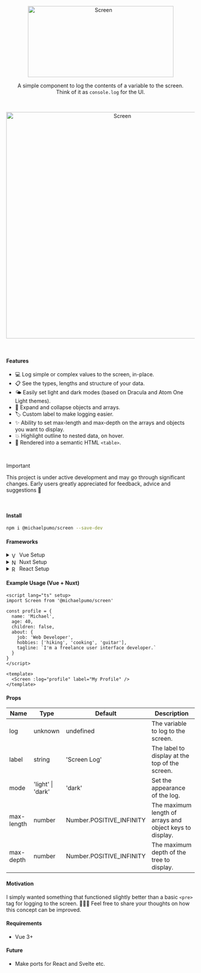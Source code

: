 <p align="center">
  <picture>
    <source media="(prefers-color-scheme: dark)" srcset="https://github.com/michaelpumo/screen/assets/4269460/0fb2d2db-6ce3-442b-ac76-b6005ee66e4f">
    <source media="(prefers-color-scheme: light)" srcset="https://github.com/michaelpumo/screen/assets/4269460/6861760b-d9e4-4682-9f97-d11f1c8cd118">
    <img alt="Screen" src="https://github.com/michaelpumo/screen/assets/4269460/6861760b-d9e4-4682-9f97-d11f1c8cd118" width="389" height="190" style="max-width: 100%;">
  </picture>
</p>

<p align="center">A simple component to log the contents of a variable to the screen.<br>Think of it as <code>console.log</code> for the UI.</p>

<br>

<p align="center">
  <picture>
    <img alt="Screen" src="https://github.com/michaelpumo/screen/assets/4269460/5be158c3-001f-4d0e-babe-745568452c16" width="605">
  </picture>
</p>

<br>

#### Features
- 💻 Log simple or complex values to the screen, in-place.
- 📋 See the types, lengths and structure of your data.
- 🌤️ Easily set light and dark modes (based on Dracula and Atom One Light themes).
- 👻 Expand and collapse objects and arrays.
- 🏷️ Custom label to make logging easier.
- ✨ Ability to set max-length and max-depth on the arrays and objects you want to display.
- 💥 Highlight outline to nested data, on hover.
- 🤗 Rendered into a semantic HTML `<table>`.

<br>

> [!IMPORTANT]  
> This project is under active development and may go through significant changes. Early users greatly appreciated for feedback, advice and suggestions 🙏

<br>

#### Install

```bash
npm i @michaelpumo/screen --save-dev
```

#### Frameworks

<details>
  <summary><img alt="Vue Setup" src="https://github.com/michaelpumo/screen/assets/4269460/33cd99e4-c85c-416b-8e50-49de380f96d0" width="16" valign="middle"> Vue Setup</summary>

  #### Vue Demo
  <p>
    <a href="https://stackblitz.com/edit/screen-demo-vue?file=src%2FApp.vue" target="_blank">
      <img src="https://developer.stackblitz.com/img/open_in_stackblitz.svg" alt="StackBlitz Demo Vue" width="160">
    </a>
  </p>

  Import the stylesheet into your main CSS file.
  
  ```css
  @import '@michaelpumo/screen/dist/screen.css';
  ```
</details>

<details>
  <summary><img alt="Nuxt Setup" src="https://github.com/michaelpumo/screen/assets/4269460/5d2b481c-d2b3-41f1-8e70-db07ce6588bb" width="16" valign="middle"> Nuxt Setup</summary>

  #### Nuxt Demo
  <p>
    <a href="https://stackblitz.com/edit/screen-demo-nuxt?file=app.vue" target="_blank">
      <img src="https://developer.stackblitz.com/img/open_in_stackblitz.svg" alt="StackBlitz Demo Nuxt" width="160">
    </a>
  </p>

  Import the stylesheet into your main `nuxt.config.{js,ts}` file.

  ```typescript
  export default defineNuxtConfig({
    css: ['@michaelpumo/screen/dist/screen.css']
  });
  ```

  You may also find it useful to have Nuxt auto-import the component, so that you can use it freely around your application without manually importing everywhere you need it. You can do this by creating a simple module that imports it for you automatically.
  
  `modules/screen.ts`

  ```typescript
  import { addComponent, defineNuxtModule } from '@nuxt/kit';
  
  export default defineNuxtModule({
    setup() {
      addComponent({
        name: 'Screen',
        filePath: '@michaelpumo/screen',
        mode: 'client',
      });
    },
  });
  ```

  Make sure you have auto component import enabled in your `nuxt.config.{js,ts}` file too:
  
  ```typescript
  export default defineNuxtConfig({
    css: ['@michaelpumo/screen/dist/screen.css'],
    components: true,
  });
  ```
 
  **Note** If you do not want to auto import this component (though it's recommended) then you may need to wrap `<Screen />` into a `<ClientOnly>` tag to avoid warnings with SSR:

  ```vue
  <template>
    <ClientOnly>
      <Screen :log="profile" label="My Profile" />
    </ClientOnly>
  </template>
  ```
</details>

<details>
  <summary><img alt="React Setup" src="https://github.com/michaelpumo/screen/assets/4269460/278d3f61-b47d-4841-86c0-41f0717bae8c" width="16" valign="middle"> React Setup</summary>

  #### React Demo
  There is no React port yet. Coming soon.
</details>

#### Example Usage (Vue + Nuxt)

```vue
<script lang="ts" setup>
import Screen from '@michaelpumo/screen'

const profile = {
  name: 'Michael',
  age: 40,
  children: false,
  about: {
    job: 'Web Developer',
    hobbies: ['hiking', 'cooking', 'guitar'],
    tagline: `I'm a freelance user interface developer.`
  }
}
</script>

<template>
  <Screen :log="profile" label="My Profile" />
</template>
```

#### Props
| Name | Type | Default | Description |
| --- | --- | --- | --- |
| log | unknown | undefined | The variable to log to the screen. |
| label | string | 'Screen Log' | The label to display at the top of the screen. |
| mode | 'light' \| 'dark' | 'dark' | Set the appearance of the log. |
| max-length | number | Number.POSITIVE_INFINITY | The maximum length of arrays and object keys to display. |
| max-depth | number | Number.POSITIVE_INFINITY | The maximum depth of the tree to display. |

#### Motivation
I simply wanted something that functioned slightly better than a basic `<pre>` tag for logging to the screen. 🤷🏻‍♂️ Feel free to share your thoughts on how this concept can be improved.

#### Requirements
- Vue 3+

#### Future
- Make ports for React and Svelte etc.

